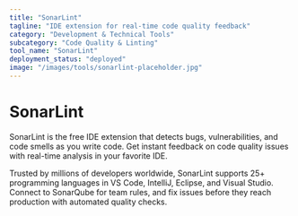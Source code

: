 ```yaml
---
title: "SonarLint"
tagline: "IDE extension for real-time code quality feedback"
category: "Development & Technical Tools"
subcategory: "Code Quality & Linting"
tool_name: "SonarLint"
deployment_status: "deployed"
image: "/images/tools/sonarlint-placeholder.jpg"
---
```


# SonarLint

SonarLint is the free IDE extension that detects bugs, vulnerabilities, and code smells as you write code. Get instant feedback on code quality issues with real-time analysis in your favorite IDE.

Trusted by millions of developers worldwide, SonarLint supports 25+ programming languages in VS Code, IntelliJ, Eclipse, and Visual Studio. Connect to SonarQube for team rules, and fix issues before they reach production with automated quality checks.